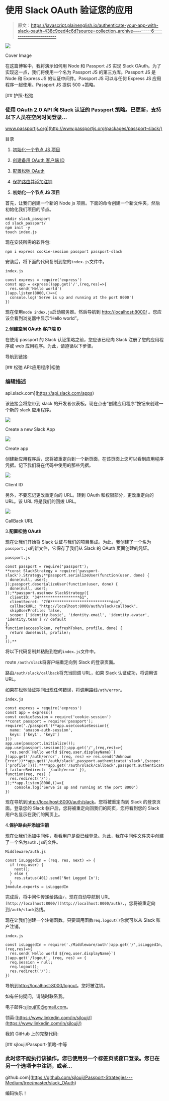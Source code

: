 # 使用 Slack OAuth 验证您的应用

> 原文：<https://javascript.plainenglish.io/authenticate-your-app-with-slack-oauth-438c9ced4c6d?source=collection_archive---------6----------------------->

![](img/c3e61cb6b129cc7637fdbd8fdcc1be0f.png)

Cover Image

在这篇博客中，我将演示如何用 Node 和 Passport JS 实现 Slack OAuth。为了实现这一点，我们将使用一个名为 Passport JS 的第三方库。Passport JS 是 Node 和 Express JS 的认证中间件。Passport JS 可以与任何 Express JS 应用程序一起使用。Passport JS 提供 500 +策略。

[](http://www.passportjs.org/packages/passport-slack/) [## 护照-松弛

### 使用 OAuth 2.0 API 向 Slack 认证的 Passport 策略。已更新，支持以下人员在空闲时间登录…

www.passportjs.org](http://www.passportjs.org/packages/passport-slack/) 

目录

1.  [初始化一个节点 JS 项目](#ab7d)
2.  [创建备用 OAuth 客户端 ID](#a651)
3.  [配置松弛 OAuth](#af7e)
4.  [保护路由并添加注销](#8574)

1.  **初始化一个节点 JS 项目**

首先，让我们创建一个新的 Node js 项目。下面的命令创建一个新文件夹，然后初始化我们项目的节点。

```
mkdir slack_passport
cd slack_passport/
npm init -y
touch index.js
```

现在安装所需的软件包:

```
npm i express cookie-session passport passport-slack
```

安装后，将下面的代码复制到您的`index.js`文件中。

`index.js`

```
const express = require('express')
const app = express()app.get('/',(req,res)=>{
  res.send('Hello world')
})app.listen(8000,()=>{
  console.log('Serve is up and running at the port 8000')
})
```

现在使用`node index.js`启动服务器。然后导航到 [http://localhost:8000/](http://localhost:8000/) 。您应该会看到浏览器中显示“Hello world”。

2.**创建空闲 OAuth 客户端 ID**

在使用 passport 的 Slack 认证策略之前，您应该已经向 Slack 注册了您的应用程序或 web 应用程序。为此，请遵循以下步骤。

导航到链接:

 [## 松弛 API:应用程序|松弛

### 编辑描述

api.slack.com](https://api.slack.com/apps) 

该链接会将您带到 slack 的开发者仪表板。现在点击“创建应用程序”按钮来创建一个新的 slack 应用程序。

![](img/44796723ab99780454c8dcdccfefefda.png)

Create a new Slack App

![](img/b7ecb2aebf4faef577fde0b7a5b18f10.png)

Create app

创建新应用程序后，您将被重定向到一个新页面，在该页面上您可以看到应用程序凭据。记下我们将在代码中使用的那些凭据。

![](img/334da8c9ef19d9a77cc49fb830e4beb5.png)

Client ID

另外，不要忘记更改重定向的 URL。转到 OAuth 和权限部分，更改重定向的 URL。该 URL 将是我们的回拨 URL。

![](img/1c0e5a0e3211a02d5615ce20dbeaf297.png)

CallBack URL

3.**配置松弛 OAuth**

现在让我们开始将 Slack 认证与我们的项目集成。为此，我创建了一个名为`passport.js`的新文件，它保存了我们从 Slack 的 OAuth 页面创建的凭证。

`passport.js`

```
const passport = require('passport');
**const SlackStrategy = require('passport-slack').Strategy;**passport.serializeUser(function(user, done) {
  done(null, user);
});passport.deserializeUser(function(user, done) {
  done(null, user);
});**passport.use(new SlackStrategy({
  clientID: "34******************61",
  clientSecret: "7f6***************************dea",
  callbackURL: "http://localhost:8000/auth/slack/callback",
  skipUserProfile: false,
  scope: ['identity.basic', 'identity.email', 'identity.avatar',  'identity.team'] // default
},
function(accessToken, refreshToken, profile, done) {
  return done(null, profile);
}
));**
```

将以下代码复制并粘贴到您的`index.js`文件中。

route `/auth/slack`将客户端重定向到 Slack 的登录页面。

路由`/auth/slack/callback`将充当回调 URL，如果 Slack 认证成功，将调用该 URL。

如果在松弛验证期间出现任何错误，将调用路线`/ath/error`。

`index.js`

```
const express = require('express')
const app = express()
const cookieSession = require('cookie-session')
**const passport = require('passport');
require('./passport')**app.use(cookieSession({
  name: 'amazon-auth-session',
  keys: ['key1', 'key2']
}))
app.use(passport.initialize());
app.use(passport.session());app.get('/',(req,res)=>{
  res.send(`Hello world ${req.user.displayName}`)
})app.get('/auth/error', (req, res) => res.send('Unknown Error'))**app.get('/auth/slack',passport.authenticate('slack',{scope: ['profile']}));****app.get('/auth/slack/callback',passport.authenticate('slack', { failureRedirect: '/auth/error' }),
function(req, res) {
  res.redirect('/');
});**app.listen(8000,()=>{
    console.log('Serve is up and running at the port 8000')
})
```

现在导航到[http://localhost:8000/auth/slack](http://localhost:8000/auth/slack)。您将被重定向到 Slack 的登录页面。登录您的 Slack 帐户后，您将被重定向回我们的网页，您将看到您的 Slack 用户名显示在我们的网页上。

4.**保护路由并添加注销**

现在让我们添加中间件，看看用户是否已经登录。为此，我在中间件文件夹中创建了一个名为`auth.js`的文件。

`Middleware/auth.js`

```
const isLoggedIn = (req, res, next) => {
  if (req.user) {
    next(); 
  } else {
    res.status(401).send('Not Logged In');
  }
}module.exports = isLoggedIn
```

完成后，将中间件传递给路由`/`。现在自动导航到 URL `[http://localhost:8000/](http://localhost:8000/auth).`，您将被重定向到`/auth/slack`路线。

现在让我们创建一个注销函数。只要调用函数`req.logout()`你就可以从 Slack 账户注销。

`index.js`

```
const isLoggedIn = require('./Middleware/auth')app.get('/',isLoggedIn,(req,res)=>{
  res.send(`Hello world ${req.user.displayName}`)
})app.get('/logout', (req, res) => {
  req.session = null;
  req.logout();
  res.redirect('/');
})
```

导航到[http://localhost:8000/logout](http://localhost:8000/logout)。您将被注销。

如有任何疑问，请随时联系我。

电子邮件:sjlouji10@gmail.com。

领英:[https://www.linkedin.com/in/sjlouji/](https://www.linkedin.com/in/sjlouji/)

我的 GitHub 上的完整代码:

[](https://github.com/sjlouji/Passport-Strategies---Medium/tree/master/slack_OAuth) [## sjlouji/Passport-策略-中等

### 此时您不能执行该操作。您已使用另一个标签页或窗口登录。您已在另一个选项卡中注销，或者…

github.com](https://github.com/sjlouji/Passport-Strategies---Medium/tree/master/slack_OAuth) 

编码快乐！